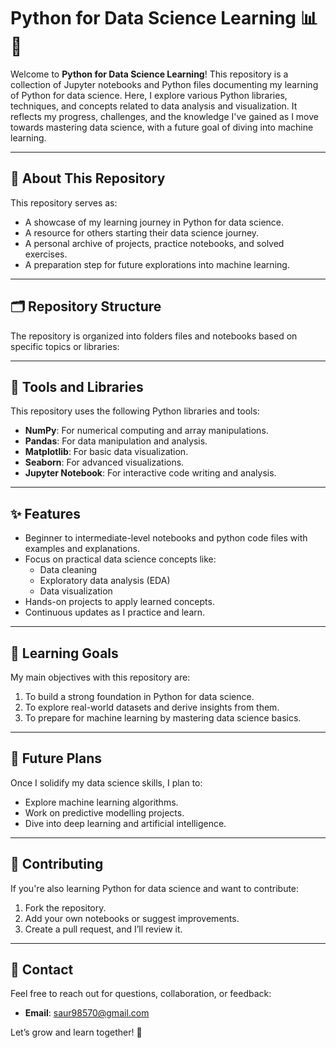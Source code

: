 # Python for Data Science Learning 📊🐍

Welcome to **Python for Data Science Learning**! This repository is a collection of Jupyter notebooks and Python files documenting my learning of Python for data science. Here, I explore various Python libraries, techniques, and concepts related to data analysis and visualization. It reflects my progress, challenges, and the knowledge I've gained as I move towards mastering data science, with a future goal of diving into machine learning.

---

## 📌 About This Repository

This repository serves as:
- A showcase of my learning journey in Python for data science.
- A resource for others starting their data science journey.
- A personal archive of projects, practice notebooks, and solved exercises.
- A preparation step for future explorations into machine learning.

---

## 🗂️ Repository Structure

The repository is organized into folders files and notebooks based on specific topics or libraries:


---

## 🧰 Tools and Libraries

This repository uses the following Python libraries and tools:

- **NumPy**: For numerical computing and array manipulations.
- **Pandas**: For data manipulation and analysis.
- **Matplotlib**: For basic data visualization.
- **Seaborn**: For advanced visualizations.
- **Jupyter Notebook**: For interactive code writing and analysis.

---

## ✨ Features

- Beginner to intermediate-level notebooks and python code files with examples and explanations.
- Focus on practical data science concepts like:
  - Data cleaning
  - Exploratory data analysis (EDA)
  - Data visualization
- Hands-on projects to apply learned concepts.
- Continuous updates as I practice and learn.

---

## 📅 Learning Goals

My main objectives with this repository are:
1. To build a strong foundation in Python for data science.
2. To explore real-world datasets and derive insights from them.
3. To prepare for machine learning by mastering data science basics.

---

## 🚀 Future Plans

Once I solidify my data science skills, I plan to:
- Explore machine learning algorithms.
- Work on predictive modelling projects.
- Dive into deep learning and artificial intelligence.

---

## 🤝 Contributing

If you're also learning Python for data science and want to contribute:
1. Fork the repository.
2. Add your own notebooks or suggest improvements.
3. Create a pull request, and I’ll review it.

---

## 📧 Contact

Feel free to reach out for questions, collaboration, or feedback:
- **Email**: saur98570@gmail.com


Let’s grow and learn together! 🚀
